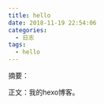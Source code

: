 ```yaml
---
title: hello
date: 2018-11-19 22:54:06
categories:
  - 日志
tags:
  - hello
---
```

摘要：
<!--more-->
正文：我的hexo博客。
